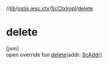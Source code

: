 //[lib](../../../index.md)/[ostis.jesc.ctx](../index.md)/[ScCtxImpl](index.md)/[delete](delete.md)

# delete

[jvm]\
open override fun [delete](delete.md)(addr: [ScAddr](../../ostis.jesc.client.model.addr/-sc-addr/index.md))
